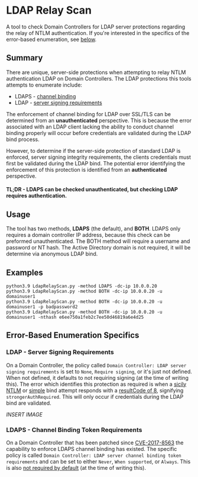 # LDAP Relay Scan 
A tool to check Domain Controllers for LDAP server protections regarding the relay of NTLM authentication. If you're interested in the specifics of the error-based enumeration, see [below](blah).
## Summary
There are unique, server-side protections when attempting to relay NTLM authentication LDAP on Domain Controllers. The LDAP protections this tools attempts to enumerate include:
 - LDAPS - [channel binding](https://support.microsoft.com/en-us/topic/use-the-ldapenforcechannelbinding-registry-entry-to-make-ldap-authentication-over-ssl-tls-more-secure-e9ecfa27-5e57-8519-6ba3-d2c06b21812e)
 - LDAP - [server signing requirements](https://docs.microsoft.com/en-us/windows/security/threat-protection/security-policy-settings/domain-controller-ldap-server-signing-requirements)

The enforcement of channel binding for LDAP over SSL/TLS can be determined from an **unauthenticated** perspective. This is because the error associated with an LDAP client lacking the ability to conduct channel binding properly will occur before credentials are validated during the LDAP bind process. 

However, to determine if the server-side protection of standard LDAP is enforced, server signing integrity requirements, the clients credentials must first be validated during the LDAP bind. The potential error identifying the enforcement of this protection is identified from an **authenticated** perspective.



#### TL;DR - LDAPS can be checked unauthenticated, but checking LDAP requires authentication.

## Usage

The tool has two methods, **LDAPS** (the default), and **BOTH**. LDAPS only requires a domain controller IP address, because this check can be preformed unauthenticated. The BOTH method will require a username and password or NT hash. The Active Directory domain is not required, it will be determine via anonymous LDAP bind.

## Examples

```
python3.9 LdapRelayScan.py -method LDAPS -dc-ip 10.0.0.20
python3.9 LdapRelayScan.py -method BOTH -dc-ip 10.0.0.20 -u domainuser1 
python3.9 LdapRelayScan.py -method BOTH -dc-ip 10.0.0.20 -u domainuser1 -p badpassword2
python3.9 LdapRelayScan.py -method BOTH -dc-ip 10.0.0.20 -u domainuser1 -nthash e6ee750a1feb2c7ee50d46819a6e4d25
```

## Error-Based Enumeration Specifics

### LDAP - Server Signing Requirements
On a Domain Controller, the policy called ```Domain Controller: LDAP server signing requirements``` is set to `None`, `Require signing`, or it's just not defined. When not defined, it defaults to not requiring signing (at the time of writing this). The error which identifies this protection as required is when a [sicily NTLM](https://docs.microsoft.com/en-us/openspecs/windows_protocols/ms-adts/e7d814a5-4cb5-4b0d-b408-09d79988b550) or [simple](https://ldapwiki.com/wiki/Simple%20Authentication) bind attempt responds with a [resultCode of 8](https://ldap.com/ldap-result-code-reference-core-ldapv3-result-codes/#rc-strongerAuthRequired), signifying `strongerAuthRequired`. This will only occur if credentials during the LDAP bind are validated. 

*INSERT IMAGE*

### LDAPS - Channel Binding Token Requirements
On a Domain Controller that has been patched since [CVE-2017-8563](https://msrc.microsoft.com/update-guide/vulnerability/CVE-2017-8563) the capability to enforce LDAPS channel binding has existed. The specific policy is called `Domain Controller: LDAP server channel binding token requirements` and can be set to either `Never`, `When supported`, or `Always`. This is also [not required by default](https://msrc.microsoft.com/update-guide/en-us/vulnerability/ADV190023) (at the time of writing this). 
